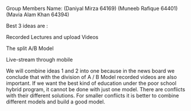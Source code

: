 Group Members Name:
(Daniyal Mirza 64169)
(Muneeb Rafique 64401)
(Mavia Alam Khan 64394)

 
 
 Best 3 ideas are :

Recorded Lectures and upload Videos

The split A/B Model

Live-stream through mobile


We will combine ideas 1 and 2 into one because in the news board we conclude that with the division of A / B Model recorded videos are also important. If we want the best kind of education under the poor school hybrid program, it cannot be done with just one model. There are conflicts with their different solutions. For smaller conflicts it is better to combine different models and build a good model.

